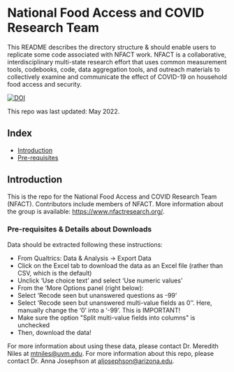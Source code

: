 # National Food Access and COVID Research Team

This README describes the directory structure & should enable users to replicate some code associated with NFACT work. NFACT is a collaborative, interdisciplinary multi-state research effort that uses common measurement tools, codebooks, code, data aggregation tools, and outreach materials to collectively examine and communicate the effect of COVID-19 on household food access and security.

<a href="https://zenodo.org/badge/latestdoi/279348981"><img src="https://zenodo.org/badge/279348981.svg" alt="DOI"></a>

This repo was last updated: May 2022. 

## Index

 - [Introduction](#introduction)
 - [Pre-requisites](#pre-requisites)

## Introduction

This is the repo for the National Food Access and COVID Research Team (NFACT). Contributors include members of NFACT. More information about the group is available: https://www.nfactresearch.org/. 

### Pre-requisites & Details about Downloads

Data should be extracted following these instructions: 
 - From Qualtrics: Data & Analysis → Export Data 
 - Click on the Excel tab to download the data as an Excel file (rather than CSV, which is the default)
 - Unclick ‘Use choice text’ and select ‘Use numeric values’
 - From the ‘More Options panel (right below): 
 - Select ‘Recode seen but unanswered questions as -99’ 
 - Select ‘Recode seen but unanswered multi-value fields as 0’’. Here, manually change the ‘0’ into a ‘-99’. This is IMPORTANT! 
 - Make sure the option "Split multi-value fields into columns" is unchecked 
 - Then, download the data!
 
 For more information about using these data, please contact Dr. Meredith Niles at mtniles@uvm.edu. 
 For more information about this repo, please contact Dr. Anna Josephson at aljosephson@arizona.edu.
